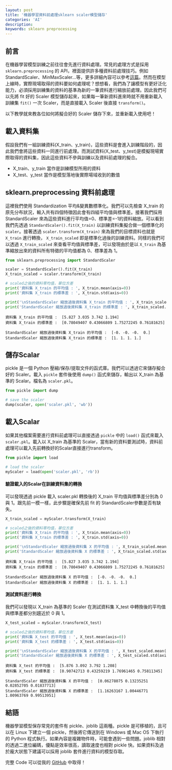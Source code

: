 ```yaml
---
layout: post
title: '機器學習資料前處理sklearn scaler模型儲存'
categories: 'AI'
description:
keywords: sklearn preprocessing
---
```


## 前言
在機器學習模型訓練之前往往會先進行資料處理。常見的處理方式是採用 `sklearn.preprocessing` 的 API，裡面提供許多種資料前處理技巧。例如 StandardScaler、MinMaxScaler...等，更多詳細內容可以參考[這篇](https://ithelp.ithome.com.tw/articles/10240494)。然而在模型上線時，實際現場取得的資料要如何處理呢？想想看，我們為了讓模型有更好泛化能力，必須採用訓練集的資料的基準為新的一筆資料進行縮放前處理。因此我們可以先將 fit 好的 Scaler 模型儲存起來，如果每一筆新資料進來時就不用重新載入訓練集 `fit()` 一次 Scaler，而是直接載入  Scaler 後直接 `transform()`。

以下教學就來教各位如何將擬合好的 Scaler 儲存下來，並重新載入使用吧！

## 載入資料集
假設我們有一組訓練資料(X_train、y_train)，這些資料是會進入訓練階段的，因此我們會將這些資料一同進行前處理。而測試資料(X_test、y_test)是模擬現場實際取得的資料集，因此這些資料不參與訓練以及資料前處理的擬合。

- X_train、y_train 當作是訓練模型所用的資料
- X_test、y_test 當作是模型落地後實際場域收到的數值

## sklearn.preprocessing 資料前處理
這裡我們使用 Standardization 平均&變異數標準化。我們可以先檢查 X_train 的原先分布狀況，輸入共有四個特徵因此會有四組平均值與標準差。接著我們採用 StandardScaler 來為這些資料進行平均值=0、標準差=-1的資料縮放。可以看到我們先透過 `StandardScaler().fit(X_train)` 以訓練資料集擬合做一個標準化的 `scaler`。接著透過 `scaler.transform(X_train)` 來為我們的目標資料也就是 `X_train` 進行轉換， `X_train_scaled` 即是標準化過後的訓練資料。同樣的我們可以透過 `X_train_scaled` 來查看平均值與標準差，可以發現由於是以 `X_train` 為基準縮放出來的資料所有特徵的平均值都為 0、標準差為 1。

```py
from sklearn.preprocessing import StandardScaler

scaler = StandardScaler().fit(X_train)
X_train_scaled = scaler.transform(X_train)

# scaled之後的資料零均值，單位方差  
print('資料集 X_train 的平均值 : ', X_train.mean(axis=0))
print('資料集 X_train 的標準差 : ', X_train.std(axis=0))

print('\nStandardScaler 縮放過後資料集 X_train 的平均值 : ', X_train_scaled.mean(axis=0))
print('StandardScaler 縮放過後資料集 X_train 的標準差 : ', X_train_scaled.std(axis=0))
```

```
資料集 X_train 的平均值 :  [5.827 3.035 3.742 1.194]
資料集 X_train 的標準差 :  [0.78049407 0.43066809 1.75272245 0.76181625]

StandardScaler 縮放過後資料集 X_train 的平均值 :  [-0. -0. -0.  0.]
StandardScaler 縮放過後資料集 X_train 的標準差 :  [1. 1. 1. 1.]
```

## 儲存Scalar
pickle 是一個 Python 壓縮/保存/提取文件的函式庫。我們可以透過它來儲存擬合好的 Scaler。載入 `pickle` 套件後使用 `dump()` 函式來儲存，輸出以 X_train 為基準的 Scalar。檔名為 `scaler.pkl`。

```py
from pickle import dump

# save the scaler
dump(scaler, open('scaler.pkl', 'wb'))
```

## 載入Scalar
如果其他檔案需要進行資料前處理可以直接透過 `pickle` 中的 `load()` 函式來載入 `scaler.pkl`。載入以 X_train 為基準的 Scalar，當有新的資料要測試時，資料前處理可以載入先前轉換好的Scalar直接進行transform。

```py
from pickle import load

# load the scaler
myScaler = load(open('scaler.pkl', 'rb'))
```

#### 驗證載入的Scalar在訓練資料集的轉換
可以發現透過 pickle 載入 scaler.pkl 轉換後的 X_train 平均值與標準差分別為 0 與 1。跟先前一模一樣，此步驟是確保先前 fit 的 StandardScaler參數是否有缺失。

```py
X_train_scaled = myScaler.transform(X_train)

# scaled之後的資料零均值，單位方差  
print('資料集 X_train 的平均值 : ', X_train.mean(axis=0))
print('資料集 X_train 的標準差 : ', X_train.std(axis=0))

print('\nStandardScaler 縮放過後資料集 X 的平均值 : ', X_train_scaled.mean(axis=0))
print('StandardScaler 縮放過後資料集 X 的標準差 : ', X_train_scaled.std(axis=0))
```

```
資料集 X_train 的平均值 :  [5.827 3.035 3.742 1.194]
資料集 X_train 的標準差 :  [0.78049407 0.43066809 1.75272245 0.76181625]

StandardScaler 縮放過後資料集 X 的平均值 :  [-0. -0. -0.  0.]
StandardScaler 縮放過後資料集 X 的標準差 :  [1. 1. 1. 1.]
```

#### 測試資料進行轉換
我們可以發現以 X_train 為基準的 Scaler 在測試資料集 X_test 中轉換後的平均值與標準差都分別趨近於 0 與 1。

```py
X_test_scaled = myScaler.transform(X_test)

# scaled之後的資料零均值，單位方差  
print('資料集 X_test 的平均值 : ', X_test.mean(axis=0))
print('資料集 X_test 的標準差 : ', X_test.std(axis=0))

print('\nStandardScaler 縮放過後資料集 X 的平均值 : ', X_test_scaled.mean(axis=0))
print('StandardScaler 縮放過後資料集 X 的標準差 : ', X_test_scaled.std(axis=0))
```

```
資料集 X_test 的平均值 :  [5.876 3.092 3.792 1.208]
資料集 X_test 的標準差 :  [0.90742713 0.43259219 1.76961465 0.75811345]

StandardScaler 縮放過後資料集 X 的平均值 :  [0.06278075 0.13235251 0.02852705 0.01837713]
StandardScaler 縮放過後資料集 X 的標準差 :  [1.16263167 1.00446771 1.00963769 0.99513951]
```

## 結語
機器學習模型保存常見的套件有 pickle、joblib 這兩種。pickle 是可移植的，且可以在 Linux 下建立一個 pickle，然後將它傳送到在 Windows 或 Mac OS 下執行的 Python 程式執行。如果內容是複雜物件時，可能會遇到一些問題。joblib 相對的透過二進位編碼，優點是效率很高，讀取速度也相對 pickle 快。如果資料及過於龐大狀態下建議可以採用 joblib 套件進行資料的模型存取。

完整 Code 可以從我的 [GitHub](https://github.com/1010code/learn-sklearn-preprocessing) 中取得！